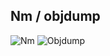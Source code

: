 ## Nm / objdump

![Nm](https://github.com/EpitechIT2020/B-PSU-400-RUN-4-1-nmobjdump-julien.pause/workflows/nm/badge.svg)
![Objdump](https://github.com/EpitechIT2020/B-PSU-400-RUN-4-1-nmobjdump-julien.pause/workflows/objdump/badge.svg)